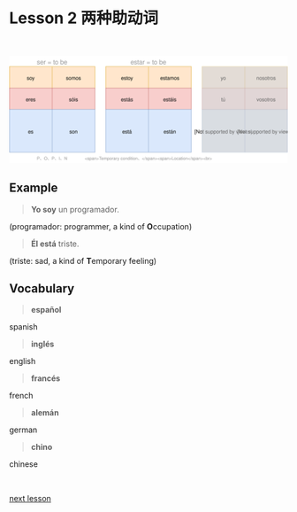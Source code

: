 # Lesson 2 两种助动词

<br>

![](西语-(to)be.svg)

## Example

> **Yo soy** un programador.

(programador: programmer, a kind of **O**ccupation)

> **Él está** triste.

(triste: sad, a kind of **T**emporary feeling)

## Vocabulary

> **español**

spanish

> **inglés**

english

> **francés**

french

> **alemán**

german

> **chino**

chinese

<br>

[next lesson](../L3_verbs_with_ar/index)

<br><br><br><br>

